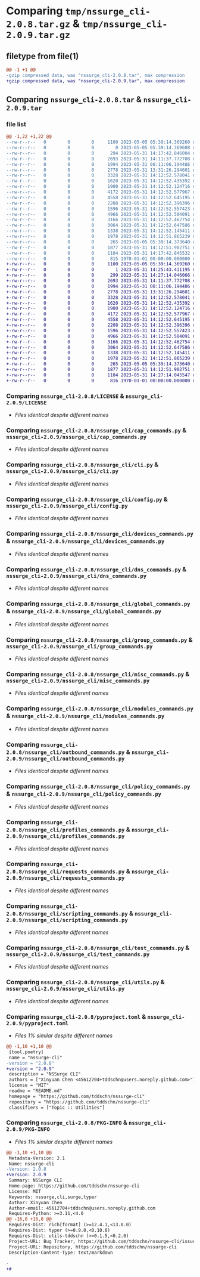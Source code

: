 # Comparing `tmp/nssurge_cli-2.0.8.tar.gz` & `tmp/nssurge_cli-2.0.9.tar.gz`

## filetype from file(1)

```diff
@@ -1 +1 @@
-gzip compressed data, was "nssurge_cli-2.0.8.tar", max compression
+gzip compressed data, was "nssurge_cli-2.0.9.tar", max compression
```

## Comparing `nssurge_cli-2.0.8.tar` & `nssurge_cli-2.0.9.tar`

### file list

```diff
@@ -1,22 +1,22 @@
--rw-r--r--   0        0        0     1100 2023-05-05 05:39:14.369260 nssurge_cli-2.0.8/LICENSE
--rw-r--r--   0        0        0        0 2023-05-05 05:39:14.369608 nssurge_cli-2.0.8/README.md
--rw-r--r--   0        0        0      294 2023-05-31 14:17:42.846004 nssurge_cli-2.0.8/nssurge_cli/__init__.py
--rw-r--r--   0        0        0     2693 2023-05-31 14:11:37.772708 nssurge_cli-2.0.8/nssurge_cli/cap_commands.py
--rw-r--r--   0        0        0     1994 2023-05-31 08:11:06.194486 nssurge_cli-2.0.8/nssurge_cli/cli.py
--rw-r--r--   0        0        0     2778 2023-05-31 13:31:26.294601 nssurge_cli-2.0.8/nssurge_cli/config.py
--rw-r--r--   0        0        0     3328 2023-05-31 14:12:52.578041 nssurge_cli-2.0.8/nssurge_cli/devices_commands.py
--rw-r--r--   0        0        0     1620 2023-05-31 14:12:52.435392 nssurge_cli-2.0.8/nssurge_cli/dns_commands.py
--rw-r--r--   0        0        0     1900 2023-05-31 14:12:52.124716 nssurge_cli-2.0.8/nssurge_cli/global_commands.py
--rw-r--r--   0        0        0     4172 2023-05-31 14:12:52.577967 nssurge_cli-2.0.8/nssurge_cli/group_commands.py
--rw-r--r--   0        0        0     4558 2023-05-31 14:12:52.645195 nssurge_cli-2.0.8/nssurge_cli/misc_commands.py
--rw-r--r--   0        0        0     2208 2023-05-31 14:12:52.396396 nssurge_cli-2.0.8/nssurge_cli/modules_commands.py
--rw-r--r--   0        0        0     1596 2023-05-31 14:12:52.557423 nssurge_cli-2.0.8/nssurge_cli/outbound_commands.py
--rw-r--r--   0        0        0     4966 2023-05-31 14:12:52.504091 nssurge_cli-2.0.8/nssurge_cli/policy_commands.py
--rw-r--r--   0        0        0     3166 2023-05-31 14:12:52.462754 nssurge_cli-2.0.8/nssurge_cli/profiles_commands.py
--rw-r--r--   0        0        0     3064 2023-05-31 14:12:52.647586 nssurge_cli-2.0.8/nssurge_cli/requests_commands.py
--rw-r--r--   0        0        0     1338 2023-05-31 14:12:52.145411 nssurge_cli-2.0.8/nssurge_cli/scripting_commands.py
--rw-r--r--   0        0        0     1978 2023-05-31 14:12:51.865239 nssurge_cli-2.0.8/nssurge_cli/test_commands.py
--rw-r--r--   0        0        0      265 2023-05-05 05:39:14.373640 nssurge_cli-2.0.8/nssurge_cli/types.py
--rw-r--r--   0        0        0     1877 2023-05-31 14:12:51.902751 nssurge_cli-2.0.8/nssurge_cli/utils.py
--rw-r--r--   0        0        0     1104 2023-05-31 14:17:42.845532 nssurge_cli-2.0.8/pyproject.toml
--rw-r--r--   0        0        0      815 1970-01-01 00:00:00.000000 nssurge_cli-2.0.8/PKG-INFO
+-rw-r--r--   0        0        0     1100 2023-05-05 05:39:14.369260 nssurge_cli-2.0.9/LICENSE
+-rw-r--r--   0        0        0        1 2023-05-31 14:25:43.411195 nssurge_cli-2.0.9/README.md
+-rw-r--r--   0        0        0      299 2023-05-31 14:27:14.046066 nssurge_cli-2.0.9/nssurge_cli/__init__.py
+-rw-r--r--   0        0        0     2693 2023-05-31 14:11:37.772708 nssurge_cli-2.0.9/nssurge_cli/cap_commands.py
+-rw-r--r--   0        0        0     1994 2023-05-31 08:11:06.194486 nssurge_cli-2.0.9/nssurge_cli/cli.py
+-rw-r--r--   0        0        0     2778 2023-05-31 13:31:26.294601 nssurge_cli-2.0.9/nssurge_cli/config.py
+-rw-r--r--   0        0        0     3328 2023-05-31 14:12:52.578041 nssurge_cli-2.0.9/nssurge_cli/devices_commands.py
+-rw-r--r--   0        0        0     1620 2023-05-31 14:12:52.435392 nssurge_cli-2.0.9/nssurge_cli/dns_commands.py
+-rw-r--r--   0        0        0     1900 2023-05-31 14:12:52.124716 nssurge_cli-2.0.9/nssurge_cli/global_commands.py
+-rw-r--r--   0        0        0     4172 2023-05-31 14:12:52.577967 nssurge_cli-2.0.9/nssurge_cli/group_commands.py
+-rw-r--r--   0        0        0     4558 2023-05-31 14:12:52.645195 nssurge_cli-2.0.9/nssurge_cli/misc_commands.py
+-rw-r--r--   0        0        0     2208 2023-05-31 14:12:52.396396 nssurge_cli-2.0.9/nssurge_cli/modules_commands.py
+-rw-r--r--   0        0        0     1596 2023-05-31 14:12:52.557423 nssurge_cli-2.0.9/nssurge_cli/outbound_commands.py
+-rw-r--r--   0        0        0     4966 2023-05-31 14:12:52.504091 nssurge_cli-2.0.9/nssurge_cli/policy_commands.py
+-rw-r--r--   0        0        0     3166 2023-05-31 14:12:52.462754 nssurge_cli-2.0.9/nssurge_cli/profiles_commands.py
+-rw-r--r--   0        0        0     3064 2023-05-31 14:12:52.647586 nssurge_cli-2.0.9/nssurge_cli/requests_commands.py
+-rw-r--r--   0        0        0     1338 2023-05-31 14:12:52.145411 nssurge_cli-2.0.9/nssurge_cli/scripting_commands.py
+-rw-r--r--   0        0        0     1978 2023-05-31 14:12:51.865239 nssurge_cli-2.0.9/nssurge_cli/test_commands.py
+-rw-r--r--   0        0        0      265 2023-05-05 05:39:14.373640 nssurge_cli-2.0.9/nssurge_cli/types.py
+-rw-r--r--   0        0        0     1877 2023-05-31 14:12:51.902751 nssurge_cli-2.0.9/nssurge_cli/utils.py
+-rw-r--r--   0        0        0     1104 2023-05-31 14:27:14.045547 nssurge_cli-2.0.9/pyproject.toml
+-rw-r--r--   0        0        0      816 1970-01-01 00:00:00.000000 nssurge_cli-2.0.9/PKG-INFO
```

### Comparing `nssurge_cli-2.0.8/LICENSE` & `nssurge_cli-2.0.9/LICENSE`

 * *Files identical despite different names*

### Comparing `nssurge_cli-2.0.8/nssurge_cli/cap_commands.py` & `nssurge_cli-2.0.9/nssurge_cli/cap_commands.py`

 * *Files identical despite different names*

### Comparing `nssurge_cli-2.0.8/nssurge_cli/cli.py` & `nssurge_cli-2.0.9/nssurge_cli/cli.py`

 * *Files identical despite different names*

### Comparing `nssurge_cli-2.0.8/nssurge_cli/config.py` & `nssurge_cli-2.0.9/nssurge_cli/config.py`

 * *Files identical despite different names*

### Comparing `nssurge_cli-2.0.8/nssurge_cli/devices_commands.py` & `nssurge_cli-2.0.9/nssurge_cli/devices_commands.py`

 * *Files identical despite different names*

### Comparing `nssurge_cli-2.0.8/nssurge_cli/dns_commands.py` & `nssurge_cli-2.0.9/nssurge_cli/dns_commands.py`

 * *Files identical despite different names*

### Comparing `nssurge_cli-2.0.8/nssurge_cli/global_commands.py` & `nssurge_cli-2.0.9/nssurge_cli/global_commands.py`

 * *Files identical despite different names*

### Comparing `nssurge_cli-2.0.8/nssurge_cli/group_commands.py` & `nssurge_cli-2.0.9/nssurge_cli/group_commands.py`

 * *Files identical despite different names*

### Comparing `nssurge_cli-2.0.8/nssurge_cli/misc_commands.py` & `nssurge_cli-2.0.9/nssurge_cli/misc_commands.py`

 * *Files identical despite different names*

### Comparing `nssurge_cli-2.0.8/nssurge_cli/modules_commands.py` & `nssurge_cli-2.0.9/nssurge_cli/modules_commands.py`

 * *Files identical despite different names*

### Comparing `nssurge_cli-2.0.8/nssurge_cli/outbound_commands.py` & `nssurge_cli-2.0.9/nssurge_cli/outbound_commands.py`

 * *Files identical despite different names*

### Comparing `nssurge_cli-2.0.8/nssurge_cli/policy_commands.py` & `nssurge_cli-2.0.9/nssurge_cli/policy_commands.py`

 * *Files identical despite different names*

### Comparing `nssurge_cli-2.0.8/nssurge_cli/profiles_commands.py` & `nssurge_cli-2.0.9/nssurge_cli/profiles_commands.py`

 * *Files identical despite different names*

### Comparing `nssurge_cli-2.0.8/nssurge_cli/requests_commands.py` & `nssurge_cli-2.0.9/nssurge_cli/requests_commands.py`

 * *Files identical despite different names*

### Comparing `nssurge_cli-2.0.8/nssurge_cli/scripting_commands.py` & `nssurge_cli-2.0.9/nssurge_cli/scripting_commands.py`

 * *Files identical despite different names*

### Comparing `nssurge_cli-2.0.8/nssurge_cli/test_commands.py` & `nssurge_cli-2.0.9/nssurge_cli/test_commands.py`

 * *Files identical despite different names*

### Comparing `nssurge_cli-2.0.8/nssurge_cli/utils.py` & `nssurge_cli-2.0.9/nssurge_cli/utils.py`

 * *Files identical despite different names*

### Comparing `nssurge_cli-2.0.8/pyproject.toml` & `nssurge_cli-2.0.9/pyproject.toml`

 * *Files 1% similar despite different names*

```diff
@@ -1,10 +1,10 @@
 [tool.poetry]
 name = "nssurge-cli"
-version = "2.0.8"
+version = "2.0.9"
 description = "NSSurge CLI"
 authors = ["Xinyuan Chen <45612704+tddschn@users.noreply.github.com>"]
 license = "MIT"
 readme = "README.md"
 homepage = "https://github.com/tddschn/nssurge-cli"
 repository = "https://github.com/tddschn/nssurge-cli"
 classifiers = ["Topic :: Utilities"]
```

### Comparing `nssurge_cli-2.0.8/PKG-INFO` & `nssurge_cli-2.0.9/PKG-INFO`

 * *Files 1% similar despite different names*

```diff
@@ -1,10 +1,10 @@
 Metadata-Version: 2.1
 Name: nssurge-cli
-Version: 2.0.8
+Version: 2.0.9
 Summary: NSSurge CLI
 Home-page: https://github.com/tddschn/nssurge-cli
 License: MIT
 Keywords: nssurge,cli,surge,typer
 Author: Xinyuan Chen
 Author-email: 45612704+tddschn@users.noreply.github.com
 Requires-Python: >=3.11,<4.0
@@ -16,8 +16,8 @@
 Requires-Dist: rich[format] (>=12.4.1,<13.0.0)
 Requires-Dist: typer (>=0.9.0,<0.10.0)
 Requires-Dist: utils-tddschn (>=0.1.5,<0.2.0)
 Project-URL: Bug Tracker, https://github.com/tddschn/nssurge-cli/issues
 Project-URL: Repository, https://github.com/tddschn/nssurge-cli
 Description-Content-Type: text/markdown
 
-
+#
```

